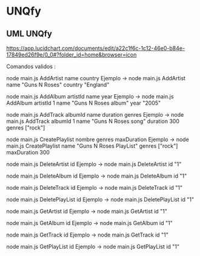 # UNQfy


## UML UNQfy 
https://app.lucidchart.com/documents/edit/a22c1f6c-1c12-46e0-b84e-17849ed26f9e/0_0#?folder_id=home&browser=icon


Comandos validos :

<add>

node main.js AddArtist name <name> country <country>
Ejemplo -> node main.js AddArtist name "Guns N Roses" country "England"

node main.js AddAlbum artistId <artistId> name <name> year <year>
Ejemplo -> node main.js AddAlbum artistId 1 name "Guns N Roses album" year "2005"

node main.js AddTrack albumId <albumId> name <name> duration <duration> genres <genres>
Ejemplo -> node main.js AddTrack albumId 1 name "Guns N Roses song" duration 300 genres ["rock"]

node main.js CreatePlaylist nombre <albumId> genres <genres> maxDuration <maxDuration>
Ejemplo -> node main.js CreatePlaylist name "Guns N Roses PlayList"  genres ["rock"] maxDuration 300

<delete>

node main.js DeleteArtist id <id>
Ejemplo -> node main.js DeleteArtist id "1"

node main.js DeleteAlbum id <id>
Ejemplo -> node main.js DeleteAlbum id "1"

node main.js DeleteTrack id <id>
Ejemplo -> node main.js DeleteTrack id "1"

node main.js DeletePlayList id <id>
Ejemplo -> node main.js DeletePlayList id "1"



<getById>

node main.js GetArtist id <id>
Ejemplo -> node main.js GetArtist id "1"

node main.js GetAlbum id <id>
Ejemplo -> node main.js GetAlbum id "1"

node main.js GetTrack id <id>
Ejemplo -> node main.js GetTrack id "1"

node main.js GetPlayList id <id>
Ejemplo -> node main.js GetPlayList id "1"
